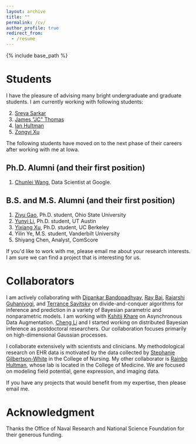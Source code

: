 ```yaml
---
layout: archive
title: ""
permalink: /cv/
author_profile: true
redirect_from:
  - /resume
---
```


{% include base_path %}


Students
======

I have the pleasure of advising many bright undergraduate and graduate students. I am currently working with following students:

2. [Sreya Sarkar](https://stat.uiowa.edu/people)
2. [James "JC" Thomas](https://stat.uiowa.edu/people)
2. [Ian Hultman](https://stat.uiowa.edu/people)
1. [Zongyi Xu](https://stat.uiowa.edu/people)

The following students have moved on to the next phase of their careers after working with me at Iowa. 

Ph.D. Alumni (and their first position)
------
1. [Chunlei Wang](https://www.linkedin.com/in/chunlei-wang-44966318b), Data Scientist at Google.

B.S. and M.S. Alumni (and their first position)
------

1. [Ziyu Gao](https://stat.osu.edu/), Ph.D. student, Ohio State University
1. [Yunyi Li](https://www.mccombs.utexas.edu/PhD/Areas-of-Study/IROM), Ph.D. student, UT Austin
1. [Yixiang Xu](https://dlab.berkeley.edu/people/yixiang-xu), Ph.D. student, UC Berkeley 
2. Yilin Ye, M.S. student, Vanderbilt University
3. Shiyang Chen, Analyst, ComScore

If you'd like to work with me, please email me about your research interests.  I am sure we can find a project that is interesting for us. 

Collaborators
======

I am actively collaborating with [Dipankar Bandopadhyay](https://www.people.vcu.edu/~dbandyop/), [Ray Bai](http://raybai.net/), [Rajarshi Guhaniyogi](https://users.soe.ucsc.edu/~rajguhaniyogi/), and [Terrance Savitsky](https://www.bls.gov/osmr/contact.htm) on divide-and-conquer algorithms for inference and prediction in a variety of Bayesian parametric and nonparametric models. I am working with [Kshitij Khare](http://users.stat.ufl.edu/~kdkhare/) on Asynchronous Data Augmentation.  [Cheng Li](http://blog.nus.edu.sg/stalic/) and I started working on distributed Bayesian inference as postdoctoral researchers. Our collaboration focuses primarily on high-dimensional Gaussian processes. 

I collaborate  extensively with scientists and clinicians. My methodological research on EHR data is motivated by the data collected by [Stephanie Gilbertson-White](http://www.nursing.uiowa.edu/faculty-staff/faculty-directory/sgilbertsonwhite) in the College of Nursing. My other collaborator is [Rainbo Hultman](https://hultman.lab.uiowa.edu/), whose lab is located in the College of Medicine. We are focused on modeling field potential, gene expression, and imaging data.

If you have any projects that would benefit from my expertise, then please email me. 

Acknowledgment
======

Thanks the Office of Naval Research and National Science Foundation for their generous funding. 

